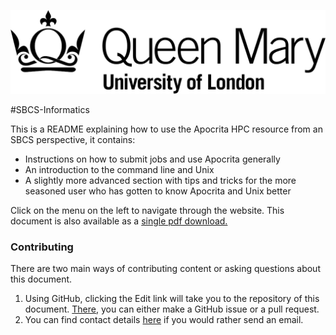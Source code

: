 ![QMUL logo](./img/qmul_logo.png)

#SBCS-Informatics

This is a README explaining how to use the Apocrita HPC resource from an SBCS perspective, it contains:

* Instructions on how to submit jobs and use Apocrita generally
* An introduction to the command line and Unix
* A slightly more advanced section with tips and tricks for the more seasoned user who has gotten to know Apocrita and Unix better

Click on the menu on the left to navigate through the website. This document is also available as a [single pdf download.](book.pdf)

### Contributing
There are two main ways of contributing content or asking questions about this document.

1. Using GitHub, clicking the Edit link will take you to the repository of this document. [There](https://github.com/sbcs-informatics/sbcs-informatics.github.io), you can either make a GitHub issue or a pull request.
2. You can find contact details [here](3_0_contact.md) if you would rather send an email.
